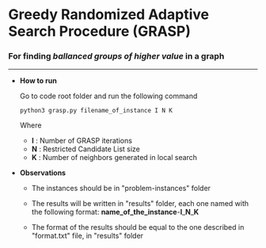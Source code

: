 # Greedy Randomized Adaptive Search Procedure (GRASP)
### For finding _ballanced groups of higher value_ in a graph
---

* **How to run**

    Go to code root folder and run the following command
    
    ```console
    python3 grasp.py filename_of_instance I N K
    ```

    Where
    - **I** : Number of GRASP iterations
    - **N** : Restricted Candidate List size
    - **K** : Number of neighbors generated in local search

* **Observations**
    * The instances should be in "problem-instances" folder

    * The results will be written in "results" folder, each one named with the following format:                **name_of_the_instance**-**I**\_**N**\_**K**

    * The format of the results should be equal to the one described in "format.txt" file, in "results" folder
    